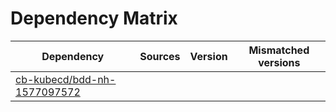 # Dependency Matrix

Dependency | Sources | Version | Mismatched versions
---------- | ------- | ------- | -------------------
[cb-kubecd/bdd-nh-1577097572](https://github.com/cb-kubecd/bdd-nh-1577097572.git) |  | []() | 
